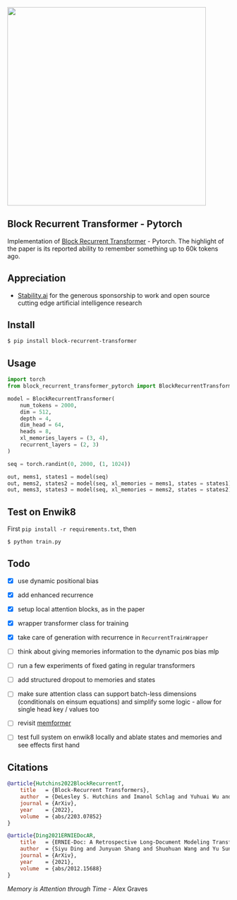 <img src="./block-recurrent-transformer.png" width="450px"></img>

## Block Recurrent Transformer - Pytorch

Implementation of <a href="https://arxiv.org/abs/2203.07852">Block Recurrent Transformer</a> - Pytorch. The highlight of the paper is its reported ability to remember something up to 60k tokens ago.

## Appreciation

- <a href="https://stability.ai/">Stability.ai</a> for the generous sponsorship to work and open source cutting edge artificial intelligence research

## Install

```bash
$ pip install block-recurrent-transformer
```

## Usage

```python
import torch
from block_recurrent_transformer_pytorch import BlockRecurrentTransformer

model = BlockRecurrentTransformer(
    num_tokens = 2000,
    dim = 512,
    depth = 4,
    dim_head = 64,
    heads = 8,
    xl_memories_layers = (3, 4),
    recurrent_layers = (2, 3)
)

seq = torch.randint(0, 2000, (1, 1024))

out, mems1, states1 = model(seq)
out, mems2, states2 = model(seq, xl_memories = mems1, states = states1)
out, mems3, states3 = model(seq, xl_memories = mems2, states = states2)
```

## Test on Enwik8

First `pip install -r requirements.txt`, then

```bash
$ python train.py
```

## Todo

- [x] use dynamic positional bias
- [x] add enhanced recurrence
- [x] setup local attention blocks, as in the paper
- [x] wrapper transformer class for training
- [x] take care of generation with recurrence in `RecurrentTrainWrapper`

- [ ] think about giving memories information to the dynamic pos bias mlp
- [ ] run a few experiments of fixed gating in regular transformers
- [ ] add structured dropout to memories and states
- [ ] make sure attention class can support batch-less dimensions (conditionals on einsum equations) and simplify some logic - allow for single head key / values too
- [ ] revisit <a href="https://github.com/lucidrains/memformer">memformer</a>
- [ ] test full system on enwik8 locally and ablate states and memories and see effects first  hand

## Citations

```bibtex
@article{Hutchins2022BlockRecurrentT,
    title   = {Block-Recurrent Transformers},
    author  = {DeLesley S. Hutchins and Imanol Schlag and Yuhuai Wu and Ethan Dyer and Behnam Neyshabur},
    journal = {ArXiv},
    year    = {2022},
    volume  = {abs/2203.07852}
}
```

```bibtex
@article{Ding2021ERNIEDocAR,
    title   = {ERNIE-Doc: A Retrospective Long-Document Modeling Transformer},
    author  = {Siyu Ding and Junyuan Shang and Shuohuan Wang and Yu Sun and Hao Tian and Hua Wu and Haifeng Wang},
    journal = {ArXiv},
    year    = {2021},
    volume  = {abs/2012.15688}
}
```

*Memory is Attention through Time* - Alex Graves
